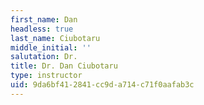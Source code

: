 ```yaml
---
first_name: Dan
headless: true
last_name: Ciubotaru
middle_initial: ''
salutation: Dr.
title: Dr. Dan Ciubotaru
type: instructor
uid: 9da6bf41-2841-cc9d-a714-c71f0aafab3c
---
```

